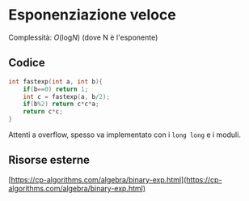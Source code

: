 <script
  src="https://cdn.mathjax.org/mathjax/latest/MathJax.js?config=TeX-AMS-MML_HTMLorMML"
  type="text/javascript">
</script>

# Esponenziazione veloce
Complessità: $O(\text{log}N)$ (dove N è l'esponente)
## Codice
```cpp
int fastexp(int a, int b){
    if(b==0) return 1;
    int c = fastexp(a, b/2);
    if(b%2) return c*c*a;
    return c*c;
}
```
Attenti a overflow, spesso va implementato con i ```long long```  e i moduli.

## Risorse esterne
[https://cp-algorithms.com/algebra/binary-exp.html](https://cp-algorithms.com/algebra/binary-exp.html)
